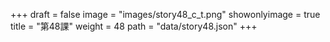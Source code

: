 +++
draft = false 
image = "images/story48_c_t.png" 
showonlyimage = true 
title = "第48課" 
weight = 48 
path = "data/story48.json" 
+++

